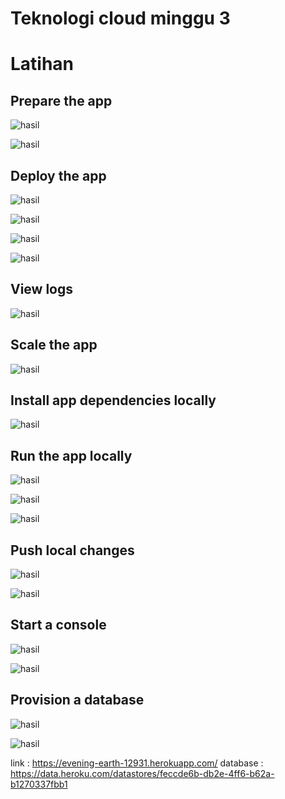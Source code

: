# Teknologi cloud minggu 3

# Latihan 
## Prepare the app
![hasil](https://github.com/215411116/tekn-cloud-computing/blob/main/minggu-03/latihan/step1.jpg?raw=true)

![hasil](https://github.com/215411116/tekn-cloud-computing/blob/main/minggu-03/latihan/step2.jpg?raw=true)


## Deploy the app
![hasil](https://github.com/215411116/tekn-cloud-computing/blob/main/minggu-03/latihan/step3.jpg?raw=true)

![hasil](https://github.com/215411116/tekn-cloud-computing/blob/main/minggu-03/latihan/step4.jpg?raw=true)

![hasil](https://github.com/215411116/tekn-cloud-computing/blob/main/minggu-03/latihan/step6.jpg?raw=true)

![hasil](https://github.com/215411116/tekn-cloud-computing/blob/main/minggu-03/latihan/step6.jpg?raw=true)

## View logs
![hasil](https://github.com/215411116/tekn-cloud-computing/blob/main/minggu-03/latihan/step7.jpg?raw=true)

## Scale the app
![hasil](https://github.com/215411116/tekn-cloud-computing/blob/main/minggu-03/latihan/step8.jpg?raw=true)

## Install app dependencies locally
![hasil](https://github.com/215411116/tekn-cloud-computing/blob/main/minggu-03/latihan/step9.jpg?raw=true)

## Run the app locally
![hasil](https://github.com/215411116/tekn-cloud-computing/blob/main/minggu-03/latihan/step10.jpg?raw=true)

![hasil](https://github.com/215411116/tekn-cloud-computing/blob/main/minggu-03/latihan/step11.jpg?raw=true)

![hasil](https://github.com/215411116/tekn-cloud-computing/blob/main/minggu-03/latihan/step12.jpg?raw=true)

## Push local changes
![hasil](https://github.com/215411116/tekn-cloud-computing/blob/main/minggu-03/latihan/step13.jpg?raw=true)

![hasil](https://github.com/215411116/tekn-cloud-computing/blob/main/minggu-03/latihan/step14.jpg?raw=true)

## Start a console
![hasil](https://github.com/215411116/tekn-cloud-computing/blob/main/minggu-03/latihan/step15.jpg?raw=true)

![hasil](https://github.com/215411116/tekn-cloud-computing/blob/main/minggu-03/latihan/step16.jpg?raw=true)

## Provision a database
![hasil](https://github.com/215411116/tekn-cloud-computing/blob/main/minggu-03/latihan/step17.jpg?raw=true)

![hasil](https://github.com/215411116/tekn-cloud-computing/blob/main/minggu-03/latihan/step18.jpg?raw=true)

link : https://evening-earth-12931.herokuapp.com/
database : https://data.heroku.com/datastores/feccde6b-db2e-4ff6-b62a-b1270337fbb1

